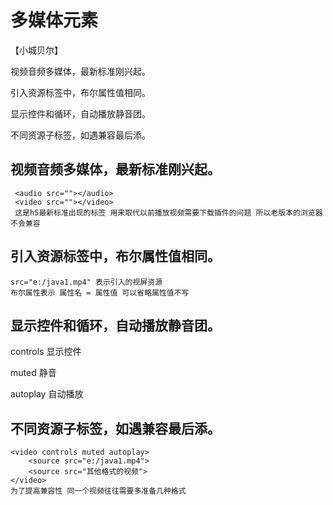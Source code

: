 # 多媒体元素
【小城贝尔】

视频音频多媒体，最新标准刚兴起。

引入资源标签中，布尔属性值相同。

显示控件和循环，自动播放静音团。

不同资源子标签，如遇兼容最后添。

## 视频音频多媒体，最新标准刚兴起。
     <audio src=""></audio>
     <video src=""></video>
     这是h5最新标准出现的标签 用来取代以前播放视频需要下载插件的问题 所以老版本的浏览器不会兼容
## 引入资源标签中，布尔属性值相同。
    src="e:/java1.mp4" 表示引入的视屏资源
    布尔属性表示 属性名 = 属性值 可以省略属性值不写
## 显示控件和循环，自动播放静音团。
   controls 显示控件

   muted 静音

   autoplay 自动播放
## 不同资源子标签，如遇兼容最后添。
    <video controls muted autoplay>
        <source src="e:/java1.mp4">
        <source src="其他格式的视频">
    </video>
    为了提高兼容性 同一个视频往往需要多准备几种格式